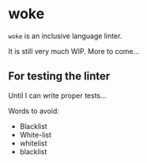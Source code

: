 # woke

`woke` is an inclusive language linter.

It is still very much WIP. More to come...

## For testing the linter

Until I can write proper tests...

Words to avoid:
* Blacklist
* White-list
* whitelist
* blacklist
